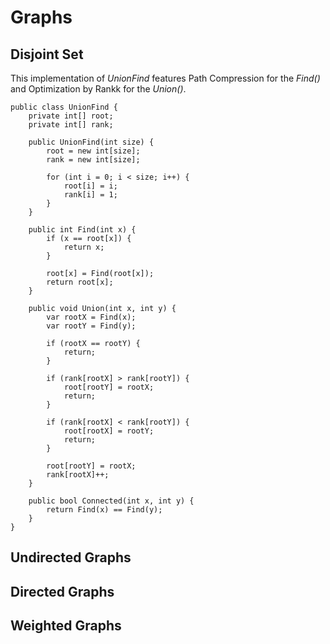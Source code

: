 # Graphs
## Disjoint Set
This implementation of *UnionFind* features Path Compression for the *Find()* and Optimization by Rankk for the *Union()*.  

```
public class UnionFind {
    private int[] root;
    private int[] rank;

    public UnionFind(int size) {
        root = new int[size];
        rank = new int[size];

        for (int i = 0; i < size; i++) {
            root[i] = i;
            rank[i] = 1;
        }
    }

    public int Find(int x) {
        if (x == root[x]) {
            return x;
        }
        
        root[x] = Find(root[x]);
        return root[x];
    }

    public void Union(int x, int y) {
        var rootX = Find(x);
        var rootY = Find(y);
        
        if (rootX == rootY) {
            return;
        }

        if (rank[rootX] > rank[rootY]) {
            root[rootY] = rootX;
            return;
        } 
        
        if (rank[rootX] < rank[rootY]) {
            root[rootX] = rootY;
            return;
        } 
        
        root[rootY] = rootX;
        rank[rootX]++;
    }

    public bool Connected(int x, int y) {
        return Find(x) == Find(y);
    }
}
```
## Undirected Graphs

## Directed Graphs

## Weighted Graphs

